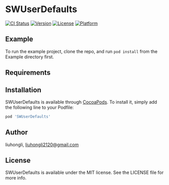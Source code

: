 # SWUserDefaults

[![CI Status](https://img.shields.io/travis/liuhongli/SWUserDefaults.svg?style=flat)](https://travis-ci.org/liuhongli/SWUserDefaults)
[![Version](https://img.shields.io/cocoapods/v/SWUserDefaults.svg?style=flat)](https://cocoapods.org/pods/SWUserDefaults)
[![License](https://img.shields.io/cocoapods/l/SWUserDefaults.svg?style=flat)](https://cocoapods.org/pods/SWUserDefaults)
[![Platform](https://img.shields.io/cocoapods/p/SWUserDefaults.svg?style=flat)](https://cocoapods.org/pods/SWUserDefaults)

## Example

To run the example project, clone the repo, and run `pod install` from the Example directory first.

## Requirements

## Installation

SWUserDefaults is available through [CocoaPods](https://cocoapods.org). To install
it, simply add the following line to your Podfile:

```ruby
pod 'SWUserDefaults'
```

## Author

liuhongli, liuhongli2120@gmail.com

## License

SWUserDefaults is available under the MIT license. See the LICENSE file for more info.
